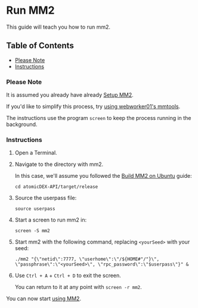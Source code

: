 # Run MM2

This guide will teach you how to run mm2.

## Table of Contents

  - [Please Note](#Please-Note)
  - [Instructions](#Instructions)

### Please Note

It is assumed you already have already [Setup MM2](Setup-MM2.md).

If you'd like to simplify this process, try [using webworker01's mmtools](Use-Webworker01's-mmtools.md).

The instructions use the program `screen` to keep the process running in the background.

### Instructions

1. Open a Terminal.

2. Navigate to the directory with mm2.

    In this case, we'll assume you followed the [Build MM2 on Ubuntu](Build-MM2-On-Ubuntu.md) guide:

    `cd atomicDEX-API/target/release`

3. Source the userpass file:

    `source userpass`

4. Start a screen to run mm2 in:

    `screen -S mm2`

5. Start mm2 with the following command, replacing ``<yourSeed>`` with your seed:

    `./mm2 "{\"netid\":7777, \"userhome\":\"/${HOME#"/"}\", \"passphrase\":\"<yourSeed>\", \"rpc_password\":\"$userpass\"}" &`

6. Use `Ctrl + A` + `Ctrl + D` to exit the screen.

    You can return to it at any point with `screen -r mm2`.

You can now start [using MM2](Use-MM2.md).
